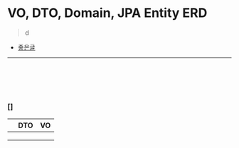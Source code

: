 # VO, DTO, Domain, JPA Entity ERD
> d
* [좋은글](https://gmlwjd9405.github.io/2019/10/28/intellij-jpa-erd.html)

<hr>
<br>

##
####

<br>

### []

|          | DTO | VO |
|----------|-----|----|
|          |   |   |
|          |   |   |
|          |   |   |
